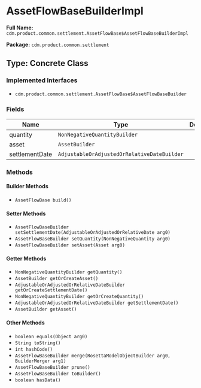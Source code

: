 # AssetFlowBaseBuilderImpl

**Full Name:** `cdm.product.common.settlement.AssetFlowBase$AssetFlowBaseBuilderImpl`

**Package:** `cdm.product.common.settlement`

## Type: Concrete Class

### Implemented Interfaces

- `cdm.product.common.settlement.AssetFlowBase$AssetFlowBaseBuilder`

### Fields

| Name | Type | Description |
|------|------|-------------|
| quantity | `NonNegativeQuantityBuilder` |  |
| asset | `AssetBuilder` |  |
| settlementDate | `AdjustableOrAdjustedOrRelativeDateBuilder` |  |

### Methods

#### Builder Methods

- `AssetFlowBase build()`

#### Setter Methods

- `AssetFlowBaseBuilder setSettlementDate(AdjustableOrAdjustedOrRelativeDate arg0)`
- `AssetFlowBaseBuilder setQuantity(NonNegativeQuantity arg0)`
- `AssetFlowBaseBuilder setAsset(Asset arg0)`

#### Getter Methods

- `NonNegativeQuantityBuilder getQuantity()`
- `AssetBuilder getOrCreateAsset()`
- `AdjustableOrAdjustedOrRelativeDateBuilder getOrCreateSettlementDate()`
- `NonNegativeQuantityBuilder getOrCreateQuantity()`
- `AdjustableOrAdjustedOrRelativeDateBuilder getSettlementDate()`
- `AssetBuilder getAsset()`

#### Other Methods

- `boolean equals(Object arg0)`
- `String toString()`
- `int hashCode()`
- `AssetFlowBaseBuilder merge(RosettaModelObjectBuilder arg0, BuilderMerger arg1)`
- `AssetFlowBaseBuilder prune()`
- `AssetFlowBaseBuilder toBuilder()`
- `boolean hasData()`

